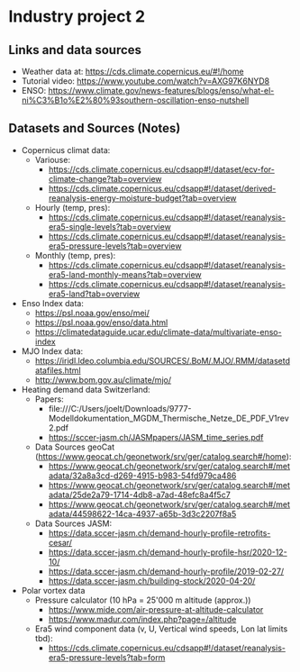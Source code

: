 # Industry project 2

## Links and data sources
- Weather data at: https://cds.climate.copernicus.eu/#!/home
- Tutorial video: https://www.youtube.com/watch?v=AXG97K6NYD8
- ENSO: https://www.climate.gov/news-features/blogs/enso/what-el-ni%C3%B1o%E2%80%93southern-oscillation-enso-nutshell

## Datasets and Sources (Notes)
- Copernicus climat data:
    - Variouse:
        - https://cds.climate.copernicus.eu/cdsapp#!/dataset/ecv-for-climate-change?tab=overview
        - https://cds.climate.copernicus.eu/cdsapp#!/dataset/derived-reanalysis-energy-moisture-budget?tab=overview
    - Hourly (temp, pres):
        - https://cds.climate.copernicus.eu/cdsapp#!/dataset/reanalysis-era5-single-levels?tab=overview
        - https://cds.climate.copernicus.eu/cdsapp#!/dataset/reanalysis-era5-pressure-levels?tab=overview
    - Monthly (temp, pres):
        - https://cds.climate.copernicus.eu/cdsapp#!/dataset/reanalysis-era5-land-monthly-means?tab=overview
        - https://cds.climate.copernicus.eu/cdsapp#!/dataset/reanalysis-era5-land?tab=overview
- Enso Index data:
    - https://psl.noaa.gov/enso/mei/
    - https://psl.noaa.gov/enso/data.html
    - https://climatedataguide.ucar.edu/climate-data/multivariate-enso-index
- MJO Index data:
    - https://iridl.ldeo.columbia.edu/SOURCES/.BoM/.MJO/.RMM/datasetdatafiles.html
    - http://www.bom.gov.au/climate/mjo/
- Heating demand data Switzerland:
    - Papers:
        - file:///C:/Users/joelt/Downloads/9777-Modelldokumentation_MGDM_Thermische_Netze_DE_PDF_V1rev2.pdf
        - https://sccer-jasm.ch/JASMpapers/JASM_time_series.pdf
    - Data Sources geoCat (https://www.geocat.ch/geonetwork/srv/ger/catalog.search#/home):
        - https://www.geocat.ch/geonetwork/srv/ger/catalog.search#/metadata/32a8a3cd-d269-4915-b983-54fd979ca486
        - https://www.geocat.ch/geonetwork/srv/ger/catalog.search#/metadata/25de2a79-1714-4db8-a7ad-48efc8a4f5c7
        - https://www.geocat.ch/geonetwork/srv/ger/catalog.search#/metadata/44598622-14ca-4937-a65b-3d3c2207f8a5
    - Data Sources JASM:
        - https://data.sccer-jasm.ch/demand-hourly-profile-retrofits-cesar/
        - https://data.sccer-jasm.ch/demand-hourly-profile-hsr/2020-12-10/
        - https://data.sccer-jasm.ch/demand-hourly-profile/2019-02-27/
        - https://data.sccer-jasm.ch/building-stock/2020-04-20/
- Polar vortex data
    - Pressure calculator (10 hPa = 25'000 m altitude (approx.))
        - https://www.mide.com/air-pressure-at-altitude-calculator
        - https://www.madur.com/index.php?page=/altitude
    - Era5 wind component data (v, U, Vertical wind speeds, Lon lat limits tbd):
        - https://cds.climate.copernicus.eu/cdsapp#!/dataset/reanalysis-era5-pressure-levels?tab=form

